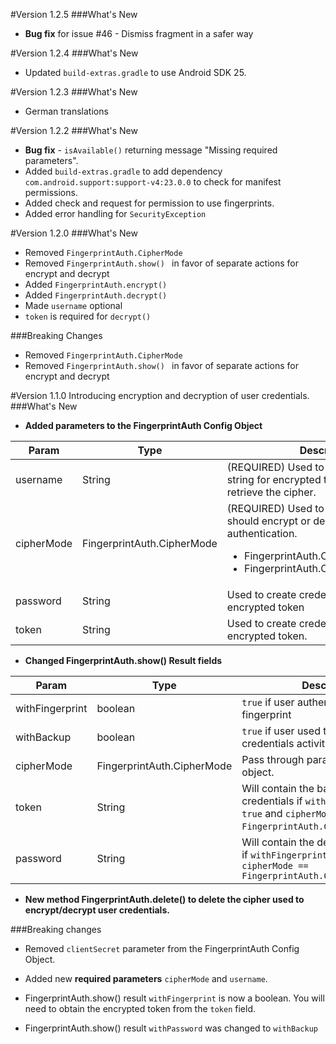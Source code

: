 #Version 1.2.5
###What's New
* **Bug fix** for issue #46 - Dismiss fragment in a safer way

#Version 1.2.4
###What's New
* Updated `build-extras.gradle` to use Android SDK 25.

#Version 1.2.3
###What's New
* German translations

#Version 1.2.2
###What's New
* **Bug fix** - `isAvailable()` returning message "Missing required parameters".
* Added `build-extras.gradle` to add dependency `com.android.support:support-v4:23.0.0`  to check for manifest permissions.
* Added check and request for permission to use fingerprints.
* Added error handling for `SecurityException`

#Version 1.2.0
###What's New
* Removed `FingerprintAuth.CipherMode`
* Removed `FingerprintAuth.show() ` in favor of separate actions for encrypt and decrypt
* Added `FingerprintAuth.encrypt()`
* Added `FingerprintAuth.decrypt()`
* Made `username` optional
* `token` is required for `decrypt()`

###Breaking Changes
* Removed `FingerprintAuth.CipherMode`
* Removed `FingerprintAuth.show() ` in favor of separate actions for encrypt and decrypt


#Version 1.1.0
Introducing encryption and decryption of user credentials.
###What's New
* **Added parameters to the FingerprintAuth Config Object**

| Param | Type | Description |
| --- | --- | --- |
| username | String | (REQUIRED) Used to create credential string for encrypted token and as alias to retrieve the cipher. |
| cipherMode | FingerprintAuth.CipherMode | (REQUIRED) Used to determine if plugin should encrypt or decrypt after authentication. <br/><ul><li>FingerprintAuth.CipherMode.ENCRYPT</li><li>FingerprintAuth.CipherMode.DECRYPT</li></ul>|
| password | String |  Used to create credential string for encrypted token |
| token | String  | Used to create credential string for encrypted token. |

* **Changed FingerprintAuth.show() Result fields**

| Param | Type  | Description |
| --- | --- | ---  |
| withFingerprint | boolean | `true` if user authenticated using a fingerprint |
| withBackup | boolean | `true` if user used the backup credentials activity to authenticate. |
| cipherMode | FingerprintAuth.CipherMode | Pass through parameter from config object. |
| token | String | Will contain the base64 encoded credentials if `withFingerprint == true` and `cipherMode == FingerprintAuth.CipherMode.ENCRYPT`. |
| password | String | Will contain the decrypted password if `withFingerprint == true` and `cipherMode == FingerprintAuth.CipherMode.DECRYPT` 

* **New method FingerprintAuth.delete() to delete the cipher used to encrypt/decrypt user credentials.**

###Breaking changes

* Removed `clientSecret` parameter from the FingerprintAuth Config Object.

* Added new **required parameters** `cipherMode` and `username`.

* FingerprintAuth.show() result `withFingerprint` is now a boolean.  You will need to obtain the encrypted token from the `token` field.

* FingerprintAuth.show() result `withPassword` was changed to `withBackup`